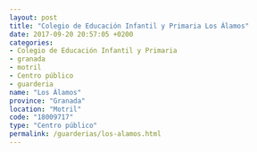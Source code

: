 ```yaml
---
layout: post
title: "Colegio de Educación Infantil y Primaria Los Álamos"
date: 2017-09-20 20:57:05 +0200
categories:
- Colegio de Educación Infantil y Primaria
- granada
- motril
- Centro público
- guarderia
name: "Los Álamos"
province: "Granada"
location: "Motril"
code: "18009717"
type: "Centro público"
permalink: /guarderias/los-alamos.html
---
```

